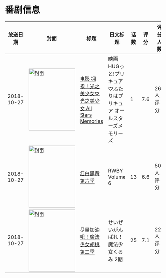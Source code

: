 # 番剧信息

|放送日期|封面|标题|日文标题|话数|评分|评分人数|
|---|---|---|---|---|---|---|
|2018-10-27|<img src="https://lain.bgm.tv/pic/cover/c/bb/74/240583_T5pNJ.jpg" alt="封面" style="width:150px;height:200px;object-fit:cover;">|[电影 拥抱！光之美少女♡光之美少女 All Stars Memories](https://bangumi.tv/subject/240583)|映画 HUGっと!プリキュア♡ふたりはプリキュア オールスターズメモリーズ|1|7.6|262人评分|
|2018-10-27|<img src="https://lain.bgm.tv/pic/cover/c/38/6d/256155_Bp3Y1.jpg" alt="封面" style="width:150px;height:200px;object-fit:cover;">|[红白黑黄 第六季](https://bangumi.tv/subject/256155)|RWBY Volume 6|13|6.6|501人评分|
|2018-10-27|<img src="https://lain.bgm.tv/pic/cover/c/b1/bc/256948_W96G1.jpg" alt="封面" style="width:150px;height:200px;object-fit:cover;">|[尽量加油吧！魔法少女胡桃 第二季](https://bangumi.tv/subject/256948)|せいぜいがんばれ！魔法少女くるみ 2期|25|7.1|22人评分|
